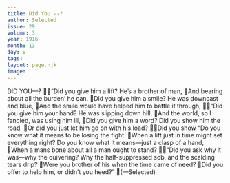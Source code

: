 ```yaml
---
title: Did You --?
author: Selected
issue: 29
volume: 3
year: 1916
month: 13
day: V
tags:
layout: page.njk
image:
---
```

DID YOU—? “Did you give him a lift? He’s a brother of man, And bearing about all the burden’ he can. Did you give him a smile? He was downcast and blue, And the smile would have helped him to battle it through, “Did you give him your hand? He was slipping down hill, And the world, so I fancied, was using him ill, Did you give him a word? Did you show him the road, Or did you just let him go on with his load? Did you show “Do you know what it means to be losing the fight. When a lift just in time might set everything right? Do you know what it means—just a clasp of a hand, When a mans bone about all a man ought to stand? “Did you ask why it was—why the quivering? Why the half-suppressed sob, and the scalding tears drip? Were you brother of his when the time came of need? Did you offer to help him, or didn’t you heed?” (—Selected) 

